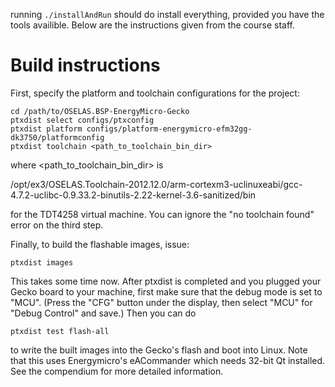 running `./installAndRun` should do install everything, provided you
have the tools availible. Below are the instructions given from the course staff.


Build instructions
==================

First, specify the platform and toolchain configurations for the project:

	cd /path/to/OSELAS.BSP-EnergyMicro-Gecko
	ptxdist select configs/ptxconfig
	ptxdist platform configs/platform-energymicro-efm32gg-dk3750/platformconfig
	ptxdist toolchain <path_to_toolchain_bin_dir> 

	
where <path_to_toolchain_bin_dir> is 

/opt/ex3/OSELAS.Toolchain-2012.12.0/arm-cortexm3-uclinuxeabi/gcc-4.7.2-uclibc-0.9.33.2-binutils-2.22-kernel-3.6-sanitized/bin

for the TDT4258 virtual machine. You can ignore the "no toolchain found" error on the third step.

Finally, to build the flashable images, issue:

	ptxdist images

This takes some time now. After ptxdist is completed and you plugged your Gecko
board to your machine, first make sure that the debug mode is set to "MCU".
(Press the "CFG" button under the display, then select "MCU" for "Debug
Control" and save.) Then you can do

    ptxdist test flash-all

to write the built images into the Gecko's flash and boot into Linux.
Note that this uses Energymicro's eACommander which needs 32-bit Qt
installed. See the compendium for more detailed information.

